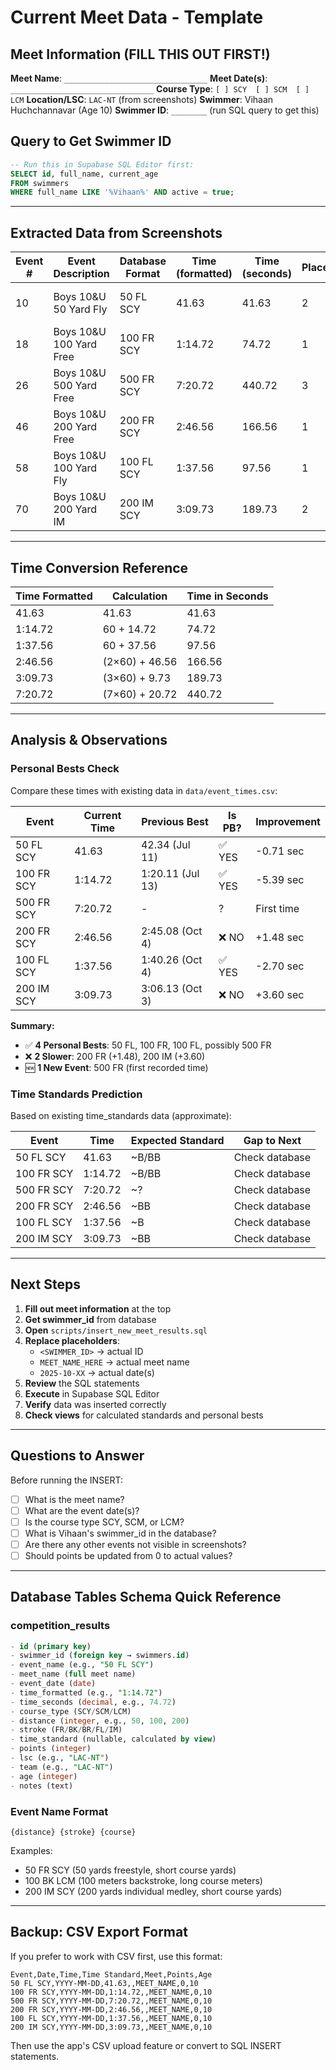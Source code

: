 # Current Meet Data - Template

## Meet Information (FILL THIS OUT FIRST!)

**Meet Name**: `________________________________`
**Meet Date(s)**: `________________________________`
**Course Type**: `[ ] SCY  [ ] SCM  [ ] LCM`
**Location/LSC**: `LAC-NT` (from screenshots)
**Swimmer**: Vihaan Huchchannavar (Age 10)
**Swimmer ID**: `________` (run SQL query to get this)

## Query to Get Swimmer ID

```sql
-- Run this in Supabase SQL Editor first:
SELECT id, full_name, current_age
FROM swimmers
WHERE full_name LIKE '%Vihaan%' AND active = true;
```

---

## Extracted Data from Screenshots

| Event # | Event Description | Database Format | Time (formatted) | Time (seconds) | Place | Time Improvement | Notes |
|---------|-------------------|-----------------|------------------|----------------|-------|------------------|-------|
| 10 | Boys 10&U 50 Yard Fly | 50 FL SCY | 41.63 | 41.63 | 2 | -0.71 | Finals 0-10, Completed |
| 18 | Boys 10&U 100 Yard Free | 100 FR SCY | 1:14.72 | 74.72 | 1 | -5.39 | Finals 0-10, Completed |
| 26 | Boys 10&U 500 Yard Free | 500 FR SCY | 7:20.72 | 440.72 | 3 | - | Finals 0-10, Completed |
| 46 | Boys 10&U 200 Yard Free | 200 FR SCY | 2:46.56 | 166.56 | 1 | -6.41 | Finals 0-10, Completed |
| 58 | Boys 10&U 100 Yard Fly | 100 FL SCY | 1:37.56 | 97.56 | 1 | - | Finals 0-10, Completed |
| 70 | Boys 10&U 200 Yard IM | 200 IM SCY | 3:09.73 | 189.73 | 2 | - | Finals 0-10, Completed |

---

## Time Conversion Reference

| Time Formatted | Calculation | Time in Seconds |
|----------------|-------------|-----------------|
| 41.63 | 41.63 | 41.63 |
| 1:14.72 | 60 + 14.72 | 74.72 |
| 1:37.56 | 60 + 37.56 | 97.56 |
| 2:46.56 | (2×60) + 46.56 | 166.56 |
| 3:09.73 | (3×60) + 9.73 | 189.73 |
| 7:20.72 | (7×60) + 20.72 | 440.72 |

---

## Analysis & Observations

### Personal Bests Check

Compare these times with existing data in `data/event_times.csv`:

| Event | Current Time | Previous Best | Is PB? | Improvement |
|-------|-------------|---------------|--------|-------------|
| 50 FL SCY | 41.63 | 42.34 (Jul 11) | ✅ YES | -0.71 sec |
| 100 FR SCY | 1:14.72 | 1:20.11 (Jul 13) | ✅ YES | -5.39 sec |
| 500 FR SCY | 7:20.72 | - | ? | First time |
| 200 FR SCY | 2:46.56 | 2:45.08 (Oct 4) | ❌ NO | +1.48 sec |
| 100 FL SCY | 1:37.56 | 1:40.26 (Oct 4) | ✅ YES | -2.70 sec |
| 200 IM SCY | 3:09.73 | 3:06.13 (Oct 3) | ❌ NO | +3.60 sec |

**Summary:**
- ✅ **4 Personal Bests**: 50 FL, 100 FR, 100 FL, possibly 500 FR
- ❌ **2 Slower**: 200 FR (+1.48), 200 IM (+3.60)
- 🆕 **1 New Event**: 500 FR (first recorded time)

### Time Standards Prediction

Based on existing time_standards data (approximate):

| Event | Time | Expected Standard | Gap to Next |
|-------|------|-------------------|-------------|
| 50 FL SCY | 41.63 | ~B/BB | Check database |
| 100 FR SCY | 1:14.72 | ~B/BB | Check database |
| 500 FR SCY | 7:20.72 | ~? | Check database |
| 200 FR SCY | 2:46.56 | ~BB | Check database |
| 100 FL SCY | 1:37.56 | ~B | Check database |
| 200 IM SCY | 3:09.73 | ~BB | Check database |

---

## Next Steps

1. **Fill out meet information** at the top
2. **Get swimmer_id** from database
3. **Open** `scripts/insert_new_meet_results.sql`
4. **Replace placeholders**:
   - `<SWIMMER_ID>` → actual ID
   - `MEET_NAME_HERE` → actual meet name
   - `2025-10-XX` → actual date(s)
5. **Review** the SQL statements
6. **Execute** in Supabase SQL Editor
7. **Verify** data was inserted correctly
8. **Check views** for calculated standards and personal bests

---

## Questions to Answer

Before running the INSERT:

- [ ] What is the meet name?
- [ ] What are the event date(s)?
- [ ] Is the course type SCY, SCM, or LCM?
- [ ] What is Vihaan's swimmer_id in the database?
- [ ] Are there any other events not visible in screenshots?
- [ ] Should points be updated from 0 to actual values?

---

## Database Tables Schema Quick Reference

### competition_results
```sql
- id (primary key)
- swimmer_id (foreign key → swimmers.id)
- event_name (e.g., "50 FL SCY")
- meet_name (full meet name)
- event_date (date)
- time_formatted (e.g., "1:14.72")
- time_seconds (decimal, e.g., 74.72)
- course_type (SCY/SCM/LCM)
- distance (integer, e.g., 50, 100, 200)
- stroke (FR/BK/BR/FL/IM)
- time_standard (nullable, calculated by view)
- points (integer)
- lsc (e.g., "LAC-NT")
- team (e.g., "LAC-NT")
- age (integer)
- notes (text)
```

### Event Name Format
`{distance} {stroke} {course}`

Examples:
- 50 FR SCY (50 yards freestyle, short course yards)
- 100 BK LCM (100 meters backstroke, long course meters)
- 200 IM SCY (200 yards individual medley, short course yards)

---

## Backup: CSV Export Format

If you prefer to work with CSV first, use this format:

```csv
Event,Date,Time,Time Standard,Meet,Points,Age
50 FL SCY,YYYY-MM-DD,41.63,,MEET_NAME,0,10
100 FR SCY,YYYY-MM-DD,1:14.72,,MEET_NAME,0,10
500 FR SCY,YYYY-MM-DD,7:20.72,,MEET_NAME,0,10
200 FR SCY,YYYY-MM-DD,2:46.56,,MEET_NAME,0,10
100 FL SCY,YYYY-MM-DD,1:37.56,,MEET_NAME,0,10
200 IM SCY,YYYY-MM-DD,3:09.73,,MEET_NAME,0,10
```

Then use the app's CSV upload feature or convert to SQL INSERT statements.
